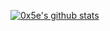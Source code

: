 
<!--
**0x5e/0x5e** is a ✨ _special_ ✨ repository because its `README.md` (this file) appears on your GitHub profile.

Here are some ideas to get you started:

- 🔭 I’m currently working on ...
- 🌱 I’m currently learning ...
- 👯 I’m looking to collaborate on ...
- 🤔 I’m looking for help with ...
- 💬 Ask me about ...
- 📫 How to reach me: ...
- 😄 Pronouns: ...
- ⚡ Fun fact: ...
-->

<a href="https://github.com/anuraghazra/github-readme-stats"><img align="center" src="https://github-readme-stats.vercel.app/api?username=0x5e&show_icons=true&include_all_commits=true&count_private=true&hide_border=true&hide=contribs&theme=swift" alt="0x5e's github stats" /></a>
